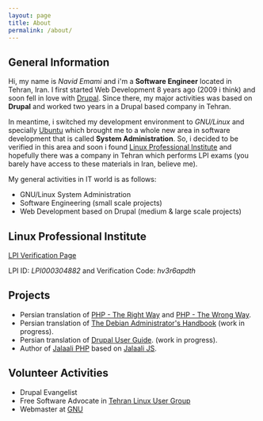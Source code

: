 ```yaml
---
layout: page
title: About
permalink: /about/
---
```


## General Information
Hi, my name is _Navid Emami_ and i'm a **Software Engineer** located in Tehran, Iran.
I first started Web Development 8 years ago (2009 i think) and soon fell in love with [Drupal](https://drupal.org).
Since there, my major activities was based on **Drupal** and worked two years in a Drupal based company in Tehran.

In meantime, i switched my development environment to _GNU/Linux_ and specially [Ubuntu](http://ubuntu.com)
which brought me to a whole new area in software development that is called **System Administration**.
So, i decided to be verified in this area and soon i found [Linux Professional Institute](http://lpi.org)
and hopefully there was a company in Tehran which performs LPI exams (you barely have access to these materials in Iran, believe me).

My general activities in IT world is as follows:

- GNU/Linux System Administration
- Software Engineering (small scale projects)
- Web Development based on Drupal (medium & large scale projects)

## Linux Professional Institute
[LPI Verification Page](https://cs.lpi.org/caf/Xamman/certification)

LPI ID: _LPI000304882_ and Verification Code: _hv3r6apdth_

## Projects

- Persian translation of [PHP - The Right Way](http://phptherightway.com) and [PHP - The Wrong Way](http://phpthewrongway.com).
- Persian translation of [The Debian Administrator's Handbook](https://debian-handbook.info) (work in progress).
- Persian translation of [Drupal User Guide](https://drupal.org/docs/user_guide/en/index.html). (work in progress).
- Author of [Jalaali PHP](https://github.com/jalaali/jalaali-php) based on [Jalaali JS](https://github.com/jalaali/jalaali-js).

## Volunteer Activities
- Drupal Evangelist
- Free Software Advocate in [Tehran Linux User Group](http://tehlug.org)
- Webmaster at [GNU](https://gnu.org)
